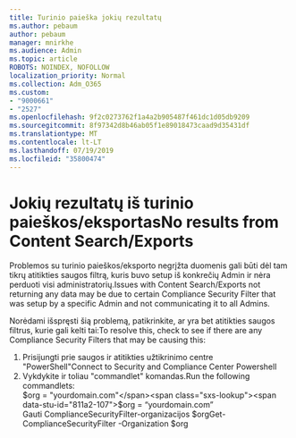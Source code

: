 ```yaml
---
title: Turinio paieška jokių rezultatų
ms.author: pebaum
author: pebaum
manager: mnirkhe
ms.audience: Admin
ms.topic: article
ROBOTS: NOINDEX, NOFOLLOW
localization_priority: Normal
ms.collection: Adm_O365
ms.custom:
- "9000661"
- "2527"
ms.openlocfilehash: 9f2c0273762f1a4a2b905487f461dc1d05db9209
ms.sourcegitcommit: 8f97342d8b46ab05f1e89018473caad9d35431df
ms.translationtype: MT
ms.contentlocale: lt-LT
ms.lasthandoff: 07/19/2019
ms.locfileid: "35800474"
---
```

# <a name="no-results-from-content-searchexports"></a><span data-ttu-id="811a2-102">Jokių rezultatų iš turinio paieškos/eksportas</span><span class="sxs-lookup"><span data-stu-id="811a2-102">No results from Content Search/Exports</span></span>

<span data-ttu-id="811a2-103">Problemos su turinio paieškos/eksporto negrįžta duomenis gali būti dėl tam tikrų atitikties saugos filtrą, kuris buvo setup iš konkrečių Admin ir nėra perduoti visi administratorių.</span><span class="sxs-lookup"><span data-stu-id="811a2-103">Issues with Content Search/Exports not returning any data may be due to certain Compliance Security Filter that was setup by a specific Admin and not communicating it to all Admins.</span></span>

<span data-ttu-id="811a2-104">Norėdami išspręsti šią problemą, patikrinkite, ar yra bet atitikties saugos filtrus, kurie gali kelti tai:</span><span class="sxs-lookup"><span data-stu-id="811a2-104">To resolve this, check to see if there are any Compliance Security Filters that may be causing this:</span></span>
1. <span data-ttu-id="811a2-105">Prisijungti prie saugos ir atitikties užtikrinimo centre "PowerShell"</span><span class="sxs-lookup"><span data-stu-id="811a2-105">Connect to Security and Compliance Center Powershell</span></span>
2. <span data-ttu-id="811a2-106">Vykdykite ir toliau "commandlet" komandas.</span><span class="sxs-lookup"><span data-stu-id="811a2-106">Run the following commandlets:</span></span>
<br><span data-ttu-id="811a2-107">$org = "yourdomain.com"</span><span class="sxs-lookup"><span data-stu-id="811a2-107">$org = “yourdomain.com”</span></span>
<br><span data-ttu-id="811a2-108">Gauti ComplianceSecurityFilter-organizacijos $org</span><span class="sxs-lookup"><span data-stu-id="811a2-108">Get-ComplianceSecurityFilter -Organization $org</span></span>